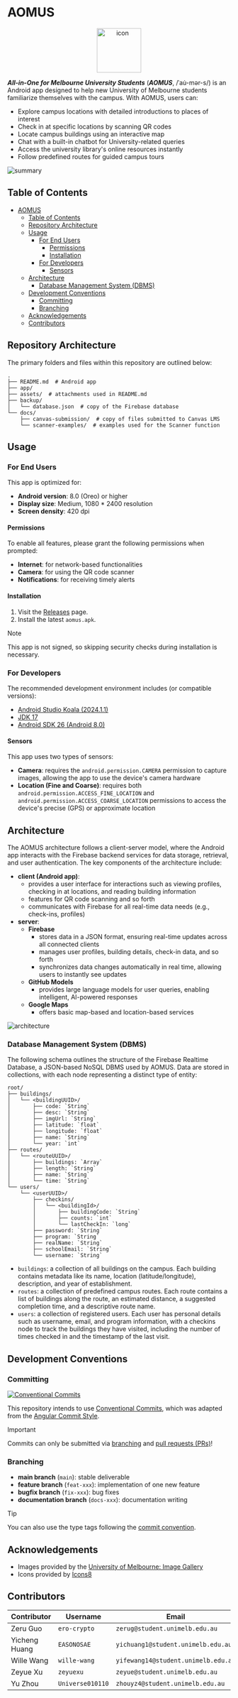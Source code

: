 # AOMUS

<!-- Display the app icon -->
<p align="center">
  <img src="./assets/icon.png" alt="icon" width="100"/>
</p>

_**All-in-One for Melbourne University Students**_ (_**AOMUS**_, /ˈau̇-mər-s/) is an Android app designed to help new University of Melbourne students familiarize themselves with the campus. With AOMUS, users can:

- Explore campus locations with detailed introductions to places of interest
- Check in at specific locations by scanning QR codes
- Locate campus buildings using an interactive map
- Chat with a built-in chatbot for University-related queries
- Access the university library's online resources instantly
- Follow predefined routes for guided campus tours

![summary](./assets/summary.jpeg)

## Table of Contents

- [AOMUS](#aomus)
  - [Table of Contents](#table-of-contents)
  - [Repository Architecture](#repository-architecture)
  - [Usage](#usage)
    - [For End Users](#for-end-users)
      - [Permissions](#permissions)
      - [Installation](#installation)
    - [For Developers](#for-developers)
      - [Sensors](#sensors)
  - [Architecture](#architecture)
    - [Database Management System (DBMS)](#database-management-system-dbms)
  - [Development Conventions](#development-conventions)
    - [Committing](#committing)
    - [Branching](#branching)
  - [Acknowledgements](#acknowledgements)
  - [Contributors](#contributors)

## Repository Architecture

The primary folders and files within this repository are outlined below:

```plaintext
.
├── README.md  # Android app
├── app/
├── assets/  # attachments used in README.md
├── backup/
│   └── database.json  # copy of the Firebase database
└── docs/
    ├── canvas-submission/  # copy of files submitted to Canvas LMS
    └── scanner-examples/  # examples used for the Scanner function
```

## Usage

### For End Users

This app is optimized for:

- **Android version**: 8.0 (Oreo) or higher
- **Display size**: Medium, 1080 \* 2400 resolution
- **Screen density**: 420 dpi

#### Permissions

To enable all features, please grant the following permissions when prompted:

- **Internet**: for network-based functionalities
- **Camera**: for using the QR code scanner
- **Notifications**: for receiving timely alerts

#### Installation

1. Visit the [Releases](https://github.com/wille-wang/aomus/releases/) page.
2. Install the latest `aomus.apk`.

> [!NOTE]
>
> This app is not signed, so skipping security checks during installation is necessary.

### For Developers

The recommended development environment includes (or compatible versions):

- [Android Studio Koala (2024.1.1)](https://developer.android.com/studio/)
- [JDK 17](https://www.oracle.com/java/technologies/downloads/)
- [Android SDK 26 (Android 8.0)](https://developer.android.com/tools/releases/platforms)

#### Sensors

This app uses two types of sensors:

- **Camera**: requires the `android.permission.CAMERA` permission to capture images, allowing the app to use the device's camera hardware
- **Location (Fine and Coarse)**: requires both `android.permission.ACCESS_FINE_LOCATION` and `android.permission.ACCESS_COARSE_LOCATION` permissions to access the device's precise (GPS) or approximate location

## Architecture

The AOMUS architecture follows a client-server model, where the Android app interacts with the Firebase backend services for data storage, retrieval, and user authentication. The key components of the architecture include:

- **client (Android app)**:
  - provides a user interface for interactions such as viewing profiles, checking in at locations, and reading building information
  - features for QR code scanning and so forth
  - communicates with Firebase for all real-time data needs (e.g., check-ins, profiles)
- **server**:
  - **Firebase**
    - stores data in a JSON format, ensuring real-time updates across all connected clients
    - manages user profiles, building details, check-in data, and so forth
    - synchronizes data changes automatically in real time, allowing users to instantly see updates
  - **GitHub Models**
    - provides large language models for user queries, enabling intelligent, AI-powered responses
  - **Google Maps**
    - offers basic map-based and location-based services

![architecture](./assets/architecture.png)

### Database Management System (DBMS)

The following schema outlines the structure of the Firebase Realtime Database, a JSON-based NoSQL DBMS used by AOMUS. Data are stored in collections, with each node representing a distinct type of entity:

```
root/
├── buildings/
│   └── <buildingUUID>/
│       ├── code: `String`
│       ├── desc: `String`
│       ├── imgUrl: `String`
│       ├── latitude: `float`
│       ├── longitude: `float`
│       ├── name: `String`
│       └── year: `int`
├── routes/
│   └── <routeUUID>/
│       ├── buildings: `Array`
│       ├── length: `String`
│       ├── name: `String`
│       └── time: `String`
└── users/
    └── <userUUID>/
        ├── checkins/
        │   └── <buildingId>/
        │       ├── buildingCode: `String`
        │       ├── counts: `int`
        │       └── lastCheckIn: `long`
        ├── password: `String`
        ├── program: `String`
        ├── realName: `String`
        ├── schoolEmail: `String`
        └── username: `String`

```

- `buildings`: a collection of all buildings on the campus. Each building contains metadata like its name, location (latitude/longitude), description, and year of establishment.
- `routes`: a collection of predefined campus routes. Each route contains a list of buildings along the route, an estimated distance, a suggested completion time, and a descriptive route name.
- `users`: a collection of registered users. Each user has personal details such as username, email, and program information, with a checkins node to track the buildings they have visited, including the number of times checked in and the timestamp of the last visit.

## Development Conventions

### Committing

[![Conventional Commits](https://img.shields.io/badge/Conventional%20Commits-1.0.0-%23FE5196?logo=conventionalcommits&logoColor=white)](https://conventionalcommits.org)

This repository intends to use [Conventional Commits](https://www.conventionalcommits.org/en/), which was adapted from the [Angular Commit Style](https://github.com/angular/angular/blob/22b96b9/CONTRIBUTING.md#commit-message-format).

> [!IMPORTANT]
>
> Commits can only be submitted via [branching](#branching) and [pull requests (PRs)](https://docs.github.com/en/pull-requests/collaborating-with-pull-requests/getting-started/best-practices-for-pull-requests#best-practices-for-creating-pull-requests)!

### Branching

- **main branch** (`main`): stable deliverable
- **feature branch** (`feat-xxx`): implementation of one new feature
- **bugfix branch** (`fix-xxx`): bug fixes
- **documentation branch** (`docs-xxx`): documentation writing

> [!TIP]
> You can also use the type tags following the [commit convention](#committing).

## Acknowledgements

- Images provided by the [University of Melbourne: Image Gallery](https://www.unimelb.edu.au/filming-on-campus/gallery)
- Icons provided by [Icons8](https://icons8.com/)

## Contributors

| Contributor   | Username         | Email                               |
| ------------- | ---------------- | ----------------------------------- |
| Zeru Guo      | `ero-crypto`     | `zerug@student.unimelb.edu.au`      |
| Yicheng Huang | `EASONOSAE`      | `yichuang1@student.unimelb.edu.au`  |
| Wille Wang    | `wille-wang`     | `yifewang14@student.unimelb.edu.au` |
| Zeyue Xu      | `zeyuexu`        | `zeyue@student.unimelb.edu.au`      |
| Yu Zhou       | `Universe010110` | `zhouyz4@student.unimelb.edu.au`    |
